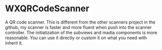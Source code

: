 # WXQRCodeScanner

A QR code scanner.
This is different from the other scanners project in the github, my scanner is faster and more fluent when push into the scanner controller. The initialization of the subviews and madia components is more reasonable.
You can use it directly or custom it on what you need with inherit it.
